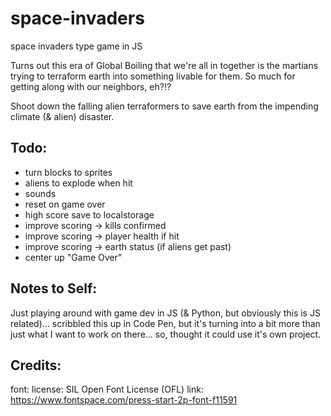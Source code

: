 # space-invaders
space invaders type game in JS


Turns out this era of Global Boiling that we're all in together is the martians trying to terraform earth into something livable for them. So much for getting along with our neighbors, eh?!?

Shoot down the falling alien terraformers to save earth from the impending climate (& alien) disaster.


## Todo:
- turn blocks to sprites
- aliens to explode when hit
- sounds
- reset on game over
- high score save to localstorage
- improve scoring -> kills confirmed
- improve scoring -> player health if hit
- improve scoring -> earth status (if aliens get past)
- center up "Game Over"


## Notes to Self:
Just playing around with game dev in JS (& Python, but obviously this is JS related)... scribbled this up in Code Pen, but it's turning into a bit more than just what I want to work on there... so, thought it could use it's own project.


## Credits:
font:
license: SIL Open Font License (OFL)
link: https://www.fontspace.com/press-start-2p-font-f11591